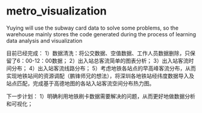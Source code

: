 # metro_visualization
Yuying will use the subway card data to solve some problems, so the warehouse mainly stores the code generated during the process of learning data analysis and visualization

目前已经完成：
  1）数据清洗：将公交数据、空值数据、工作人员数据删除，只保留了6：00-12：00数据；
  2）出入站总客流简单的图表分析；
  3）出入站客流时间分布；
  4）出入站客流线路分布；
  5）考虑地铁各站点的早高峰客流分布，从而实现地铁站间的资源调配（鹏锋师兄的想法），将深圳各地铁站经纬度数据导入及站点匹配，完成基于高德地图的各站入站客流空间分布热力图。
  
下一步计划：
  1）明确利用地铁刷卡数据需要解决的问题，从而更好地做数据分析和可视化；
